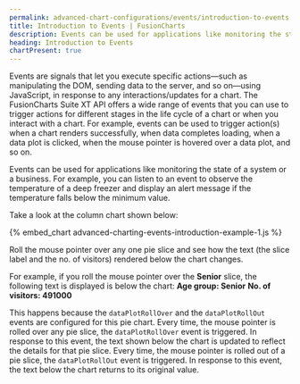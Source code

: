 ```yaml
---
permalink: advanced-chart-configurations/events/introduction-to-events.html
title: Introduction to Events | FusionCharts
description: Events can be used for applications like monitoring the state of a system or a business.
heading: Introduction to Events
chartPresent: true
---
```


Events are signals that let you execute specific actions—such as manipulating the DOM, sending data to the server, and so on—using JavaScript, in response to any interactions/updates for a chart. The FusionCharts Suite XT API offers a wide range of events that you can use to trigger actions for different stages in the life cycle of a chart or when you interact with a chart. For example, events can be used to trigger action(s) when a chart renders successfully, when data completes loading, when a data plot is clicked, when the mouse pointer is hovered over a data plot, and so on.

Events can be used for applications like monitoring the state of a system or a business. For example, you can listen to an event to observe the temperature of a deep freezer and display an alert message if the temperature falls below the minimum value.

Take a look at the column chart shown below:

{% embed_chart advanced-charting-events-introduction-example-1.js %}

Roll the mouse pointer over any one pie slice and see how the text (the slice label and the no. of visitors) rendered below the chart changes.

For example, if you roll the mouse pointer over the **Senior** slice, the following text is displayed is below the chart:
**Age group: Senior**
**No. of visitors: 491000**

This happens because the `dataPlotRollOver` and the `dataPlotRollOut` events are configured for this pie chart. Every time, the mouse pointer is rolled over any pie slice, the `dataPlotRollOver` event is triggered. In response to this event, the text shown below the chart is updated to reflect the details for that pie slice.
Every time, the mouse pointer is rolled out of a pie slice, the `dataPlotRollOut` event is triggered. In response to this event, the text below the chart returns to its original value.
